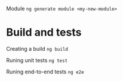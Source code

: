 Module
`ng generate module <my-new-module>`

# Build and tests

Creating a build
`ng build`

Runing unit tests
`ng test`

Runing end-to-end tests
`ng e2e`